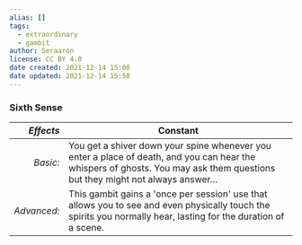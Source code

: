 ```yaml
---
alias: []
tags:
  - extraordinary
  - gambit
author: Seraaron
license: CC BY 4.0
date created: 2021-12-14 15:00
date updated: 2021-12-14 15:58
---
```


### Sixth Sense

|   _Effects_ | Constant                                                                                                                                                                    |
| ----------: | --------------------------------------------------------------------------------------------------------------------------------------------------------------------------- |
|    _Basic:_ | You get a shiver down your spine whenever you enter a place of death, and you can hear the whispers of ghosts. You may ask them questions but they might not always answer… |
| _Advanced:_ | This gambit gains a 'once per session' use that allows you to see and even physically touch the spirits you normally hear, lasting for the duration of a scene.             |

